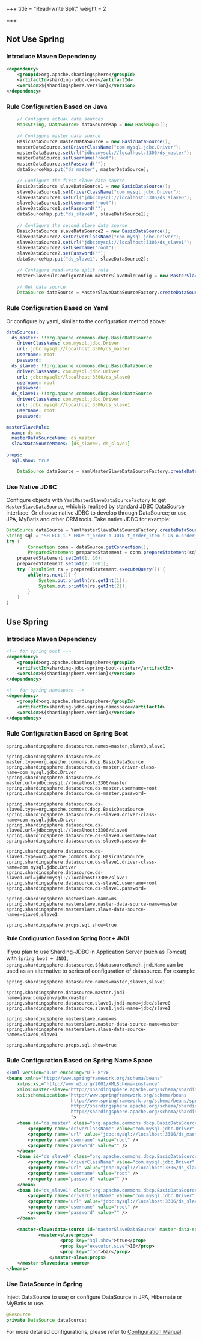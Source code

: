 +++
title = "Read-write Split"
weight = 2

+++

## Not Use Spring

### Introduce Maven Dependency

```xml
<dependency>
    <groupId>org.apache.shardingsphere</groupId>
    <artifactId>sharding-jdbc-core</artifactId>
    <version>${shardingsphere.version}</version>
</dependency>
```

### Rule Configuration Based on Java

```java
    // Configure actual data sources
    Map<String, DataSource> dataSourceMap = new HashMap<>();
    
    // Configure master data source
    BasicDataSource masterDataSource = new BasicDataSource();
    masterDataSource.setDriverClassName("com.mysql.jdbc.Driver");
    masterDataSource.setUrl("jdbc:mysql://localhost:3306/ds_master");
    masterDataSource.setUsername("root");
    masterDataSource.setPassword("");
    dataSourceMap.put("ds_master", masterDataSource);
    
    // Configure the first slave data source
    BasicDataSource slaveDataSource1 = new BasicDataSource();
    slaveDataSource1.setDriverClassName("com.mysql.jdbc.Driver");
    slaveDataSource1.setUrl("jdbc:mysql://localhost:3306/ds_slave0");
    slaveDataSource1.setUsername("root");
    slaveDataSource1.setPassword("");
    dataSourceMap.put("ds_slave0", slaveDataSource1);
    
    // Configure the second slave data source
    BasicDataSource slaveDataSource2 = new BasicDataSource();
    slaveDataSource2.setDriverClassName("com.mysql.jdbc.Driver");
    slaveDataSource2.setUrl("jdbc:mysql://localhost:3306/ds_slave1");
    slaveDataSource2.setUsername("root");
    slaveDataSource2.setPassword("");
    dataSourceMap.put("ds_slave1", slaveDataSource2);
    
    // Configure read-write split rule
    MasterSlaveRuleConfiguration masterSlaveRuleConfig = new MasterSlaveRuleConfiguration("ds_master_slave", "ds_master", Arrays.asList("ds_slave0", "ds_slave1"));
    
    // Get data source
    DataSource dataSource = MasterSlaveDataSourceFactory.createDataSource(dataSourceMap, masterSlaveRuleConfig, new Properties());
```

### Rule Configuration Based on Yaml

Or configure by yaml, similar to the configuration method above:

```yaml
dataSources:
  ds_master: !!org.apache.commons.dbcp.BasicDataSource
    driverClassName: com.mysql.jdbc.Driver
    url: jdbc:mysql://localhost:3306/ds_master
    username: root
    password: 
  ds_slave0: !!org.apache.commons.dbcp.BasicDataSource
    driverClassName: com.mysql.jdbc.Driver
    url: jdbc:mysql://localhost:3306/ds_slave0
    username: root
    password:
  ds_slave1: !!org.apache.commons.dbcp.BasicDataSource
    driverClassName: com.mysql.jdbc.Driver
    url: jdbc:mysql://localhost:3306/ds_slave1
    username: root
    password: 

masterSlaveRule:
  name: ds_ms
  masterDataSourceName: ds_master
  slaveDataSourceNames: [ds_slave0, ds_slave1]
  
props:
  sql.show: true
```

```java
    DataSource dataSource = YamlMasterSlaveDataSourceFactory.createDataSource(yamlFile);
```

### Use Native JDBC

Configure objects with `YamlMasterSlaveDataSourceFactory` to get `MasterSlaveDataSource`, which is realized by standard JDBC DataSource interface. Or choose native JDBC to develop through DataSource; or use JPA, MyBatis and other ORM tools. Take native JDBC for example:

```java
DataSource dataSource = YamlMasterSlaveDataSourceFactory.createDataSource(yamlFile);
String sql = "SELECT i.* FROM t_order o JOIN t_order_item i ON o.order_id=i.order_id WHERE o.user_id=? AND o.order_id=?";
try (
        Connection conn = dataSource.getConnection();
        PreparedStatement preparedStatement = conn.prepareStatement(sql)) {
    preparedStatement.setInt(1, 10);
    preparedStatement.setInt(2, 1001);
    try (ResultSet rs = preparedStatement.executeQuery()) {
        while(rs.next()) {
            System.out.println(rs.getInt(1));
            System.out.println(rs.getInt(2));
        }
    }
}
```

## Use Spring

### Introduce Maven Dependency

```xml
<!-- for spring boot -->
<dependency>
    <groupId>org.apache.shardingsphere</groupId>
    <artifactId>sharding-jdbc-spring-boot-starter</artifactId>
    <version>${shardingsphere.version}</version>
</dependency>

<!-- for spring namespace -->
<dependency>
    <groupId>org.apache.shardingsphere</groupId>
    <artifactId>sharding-jdbc-spring-namespace</artifactId>
    <version>${shardingsphere.version}</version>
</dependency>
```

### Rule Configuration Based on Spring Boot

```properties
spring.shardingsphere.datasource.names=master,slave0,slave1

spring.shardingsphere.datasource.ds-master.type=org.apache.commons.dbcp.BasicDataSource
spring.shardingsphere.datasource.ds-master.driver-class-name=com.mysql.jdbc.Driver
spring.shardingsphere.datasource.ds-master.url=jdbc:mysql://localhost:3306/master
spring.shardingsphere.datasource.ds-master.username=root
spring.shardingsphere.datasource.ds-master.password=

spring.shardingsphere.datasource.ds-slave0.type=org.apache.commons.dbcp.BasicDataSource
spring.shardingsphere.datasource.ds-slave0.driver-class-name=com.mysql.jdbc.Driver
spring.shardingsphere.datasource.ds-slave0.url=jdbc:mysql://localhost:3306/slave0
spring.shardingsphere.datasource.ds-slave0.username=root
spring.shardingsphere.datasource.ds-slave0.password=

spring.shardingsphere.datasource.ds-slave1.type=org.apache.commons.dbcp.BasicDataSource
spring.shardingsphere.datasource.ds-slave1.driver-class-name=com.mysql.jdbc.Driver
spring.shardingsphere.datasource.ds-slave1.url=jdbc:mysql://localhost:3306/slave1
spring.shardingsphere.datasource.ds-slave1.username=root
spring.shardingsphere.datasource.ds-slave1.password=

spring.shardingsphere.masterslave.name=ms
spring.shardingsphere.masterslave.master-data-source-name=master
spring.shardingsphere.masterslave.slave-data-source-names=slave0,slave1

spring.shardingsphere.props.sql.show=true
```

#### Rule Configuration Based on Spring Boot + JNDI

If you plan to use Sharding-JDBC in Application Server (such as Tomcat) with `Spring boot + JNDI`, `spring.shardingsphere.datasource.${datasourceName}.jndiName` can be used as an alternative to series of configuration of datasource. For example:
```properties
spring.shardingsphere.datasource.names=master,slave0,slave1

spring.shardingsphere.datasource.master.jndi-name=java:comp/env/jdbc/master
spring.shardingsphere.datasource.slave0.jndi-name=jdbc/slave0
spring.shardingsphere.datasource.slave1.jndi-name=jdbc/slave1

spring.shardingsphere.masterslave.name=ms
spring.shardingsphere.masterslave.master-data-source-name=master
spring.shardingsphere.masterslave.slave-data-source-names=slave0,slave1

spring.shardingsphere.props.sql.show=true
```

### Rule Configuration Based on Spring Name Space

```xml
<?xml version="1.0" encoding="UTF-8"?>
<beans xmlns="http://www.springframework.org/schema/beans"
    xmlns:xsi="http://www.w3.org/2001/XMLSchema-instance" 
    xmlns:master-slave="http://shardingsphere.apache.org/schema/shardingsphere/masterslave" 
    xsi:schemaLocation="http://www.springframework.org/schema/beans 
                        http://www.springframework.org/schema/beans/spring-beans.xsd
                        http://shardingsphere.apache.org/schema/shardingsphere/masterslave 
                        http://shardingsphere.apache.org/schema/shardingsphere/masterslave/master-slave.xsd 
                        ">
    <bean id="ds_master" class="org.apache.commons.dbcp.BasicDataSource" destroy-method="close">
        <property name="driverClassName" value="com.mysql.jdbc.Driver" />
        <property name="url" value="jdbc:mysql://localhost:3306/ds_master" />
        <property name="username" value="root" />
        <property name="password" value="" />
    </bean>
    <bean id="ds_slave0" class="org.apache.commons.dbcp.BasicDataSource" destroy-method="close">
        <property name="driverClassName" value="com.mysql.jdbc.Driver" />
        <property name="url" value="jdbc:mysql://localhost:3306/ds_slave0" />
        <property name="username" value="root" />
        <property name="password" value="" />
    </bean>
    <bean id="ds_slave1" class="org.apache.commons.dbcp.BasicDataSource" destroy-method="close">
        <property name="driverClassName" value="com.mysql.jdbc.Driver" />
        <property name="url" value="jdbc:mysql://localhost:3306/ds_slave1" />
        <property name="username" value="root" />
        <property name="password" value="" />
    </bean>
    
    <master-slave:data-source id="masterSlaveDataSource" master-data-source-name="ds_master" slave-data-source-names="ds_slave0, ds_slave1" >
            <master-slave:props>
                    <prop key="sql.show">true</prop>
                    <prop key="executor.size">10</prop>
                    <prop key="foo">bar</prop>
                </master-slave:props>
    </master-slave:data-source>
</beans>
```

### Use DataSource in Spring

Inject DataSource to use; or configure DataSource in JPA, Hibernate or MyBatis to use.

```java
@Resource
private DataSource dataSource;
```

For more detailed configurations, please refer to [Configuration Manual](/en/manual/sharding-jdbc/configuration/).
